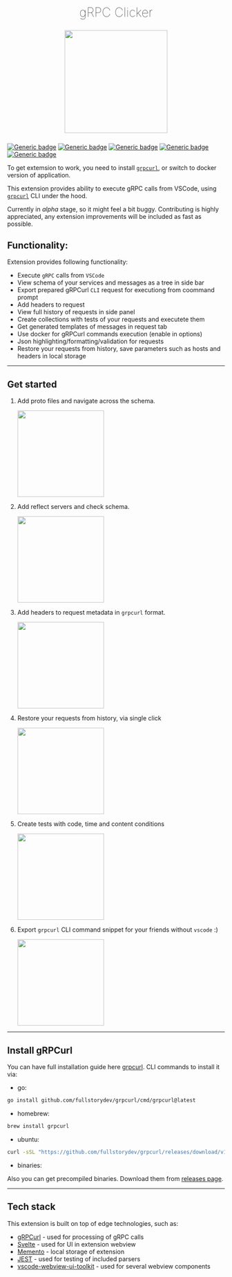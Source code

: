 <h2 align="center" style="font-weight: lighter; font-size: 29px">gRPC Clicker</h2>

<p align="center">
<img align="center" style="padding-left: 10px; padding-right: 10px; padding-bottom: 10px;" width="238px" height="238px" src="https://raw.githubusercontent.com/Dancheg97/grpclicker_vscode/main/docs/logo.png" /> 
</p>

[![Generic badge](https://img.shields.io/badge/LICENSE-MIT-red.svg)](https://github.com/Dancheg97/grpclicker_vscode/blob/main/LICENSE)
[![Generic badge](https://img.shields.io/badge/VSCode-marketplace-blue.svg)](https://marketplace.visualstudio.com/items?itemName=Dancheg97.grpc-clicker)
[![Generic badge](https://img.shields.io/badge/GitHub-repo-orange.svg)](https://github.com/Dancheg97/grpclicker_vscode)
[![Generic badge](https://img.shields.io/badge/Changelog-v0.1.2-cyan.svg)](https://github.com/Dancheg97/grpclicker_vscode/blob/main/CHANGELOG.md)
[![Generic badge](https://img.shields.io/badge/Contribute-guide-ff69b4.svg)](https://github.com/Dancheg97/grpclicker_vscode/blob/main/CONTRIBUTE.md)

To get extemsion to work, you need to install [`grpcurl`](https://github.com/fullstorydev/grpcurl), or switch to docker version of application.

This extension provides ability to execute gRPC calls from VSCode, using [`grpcurl`](https://github.com/fullstorydev/grpcurl) CLI under the hood.

Currently in _alpha_ stage, so it might feel a bit buggy. Contributing is highly appreciated, any extension improvements will be included as fast as possible.

## Functionality:

Extension provides following functionality:

- Execute `gRPC` calls from `VSCode`
- View schema of your services and messages as a tree in side bar
- Export prepared gRPCurl `CLI` request for executiong from coommand prompt
- Add headers to request
- View full history of requests in side panel
- Create collections with tests of your requests and executete them
- Get generated templates of messages in request tab
- Use docker for gRPCurl commands execution (enable in options)
- Json highlighting/formatting/validation for requests
- Restore your requests from history, save parameters such as hosts and headers in local storage

---

## Get started

1. Add proto files and navigate across the schema.
   <p align="left"><img src="https://raw.githubusercontent.com/Dancheg97/grpclicker_vscode/main/docs/proto.gif" height="200px"></p>
2. Add reflect servers and check schema.
   <p align="left"><img src="https://raw.githubusercontent.com/Dancheg97/grpclicker_vscode/main/docs/reflect.gif" height="200px"></p>
3. Add headers to request metadata in `grpcurl` format.
   <p align="left"><img src="https://raw.githubusercontent.com/Dancheg97/grpclicker_vscode/main/docs/headers.gif" height="200px"></p>
4. Restore your requests from history, via single click
   <p align="left"><img src="https://raw.githubusercontent.com/Dancheg97/grpclicker_vscode/main/docs/history.gif" height="200px"></p>
5. Create tests with code, time and content conditions
   <p align="left"><img src="https://raw.githubusercontent.com/Dancheg97/grpclicker_vscode/main/docs/test.gif" height="200px"></p>
6. Export `grpcurl` CLI command snippet for your friends without `vscode` :)
   <p align="left"><img src="https://raw.githubusercontent.com/Dancheg97/grpclicker_vscode/main/docs/snippet.gif" height="200px"></p>

---

## Install gRPCurl

You can have full installation guide here [grpcurl](https://github.com/fullstorydev/grpcurl).
CLI commands to install it via:

- go:

```sh
go install github.com/fullstorydev/grpcurl/cmd/grpcurl@latest
```

- homebrew:

```sh
brew install grpcurl
```

- ubuntu:

```sh
curl -sSL "https://github.com/fullstorydev/grpcurl/releases/download/v1.8.6/grpcurl_1.8.6_linux_x86_64.tar.gz" | tar -xz -C /usr/local/bin
```

- binaries:

Also you can get precompiled binaries. Download them from [releases page](https://github.com/fullstorydev/grpcurl/releases).

---

## Tech stack

This extension is built on top of edge technologies, such as:

- [gRPCurl](https://github.com/fullstorydev/grpcurl) - used for processing of gRPC calls
- [Svelte](https://svelte.dev/) - used for UI in extension webview
- [Memento](https://vshaxe.github.io/vscode-extern/vscode/Memento.html) - local storage of extension
- [JEST](https://jestjs.io/) - used for testing of included parsers
- [vscode-webview-ui-toolkit](https://github.com/microsoft/vscode-webview-ui-toolkit) - used for several webview components

<!--
https://marketplace.visualstudio.com/manage/publishers/dancheg97
-->
